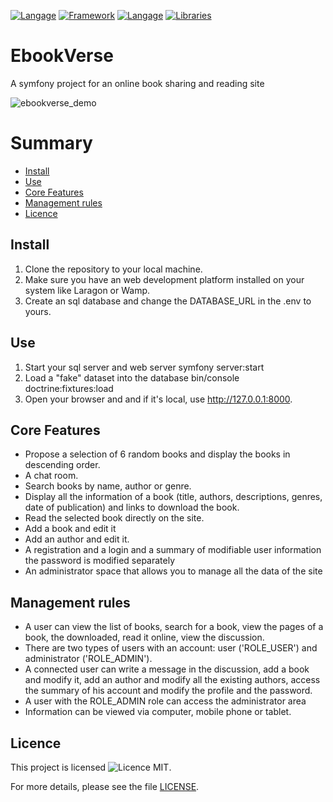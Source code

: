 [![Langage](https://img.shields.io/badge/Langage-PHP-blue.svg)](https://www.php.net/)
[![Framework](https://img.shields.io/badge/Framework-Symfony-dark.svg)](https://symfony.com/)
[![Langage](https://img.shields.io/badge/Langage-HTML-orange.svg)](https://developer.mozilla.org/en-US/docs/Web/HTML)
[![Libraries](https://img.shields.io/badge/Library-Tailwind_CSS-blueviolet.svg)](https://tailwindcss.com/)
# EbookVerse
A symfony project for an online book sharing and reading site

![ebookverse_demo](ebookverse_demo.gif)

# Summary

- [Install](#install)
- [Use](#use)
- [Core Features](#core_features)
- [Management rules](#management_rules)
- [Licence](#licence)

## Install
<a id="install" class="anchor"></a>
1. Clone the repository to your local machine.
2. Make sure you have an web development platform installed on your system like Laragon or Wamp.
3. Create an sql database and change the DATABASE_URL in the .env to yours.


## Use
<a id="use" class="anchor"></a>
1. Start your sql server and web server symfony server:start
2. Load a "fake" dataset into the database bin/console doctrine:fixtures:load
3. Open your browser and and if it's local, use http://127.0.0.1:8000.


## Core Features
<a id="core_features" class="anchor"></a>
- Propose a selection of 6 random books and display the books in descending order.
- A chat room.
- Search books by name, author or genre.
- Display all the information of a book (title, authors, descriptions, genres, date of publication) and links to download the book.
- Read the selected book directly on the site.
- Add a book and edit it
- Add an author and edit it.
- A registration and a login and a summary of modifiable user information the password is modified separately
- An administrator space that allows you to manage all the data of the site


## Management rules
<a id="management_rules" class="anchor"></a>
- A user can view the list of books, search for a book, view the pages of a book, the downloaded, read it online, view the discussion.
- There are two types of users with an account: user ('ROLE_USER') and administrator ('ROLE_ADMIN').
- A connected user can write a message in the discussion, add a book and modify it, add an author and modify all the existing authors, access the summary of his      account and modify the profile and the password.
- A user with the ROLE_ADMIN role can access the administrator area
- Information can be viewed via computer, mobile phone or tablet.


## Licence

This project is licensed ![Licence MIT](https://img.shields.io/badge/Licence-MIT-blue.svg).

For more details, please see the file [LICENSE](public/licence.md).

<a id="licence" class="anchor"></a>
